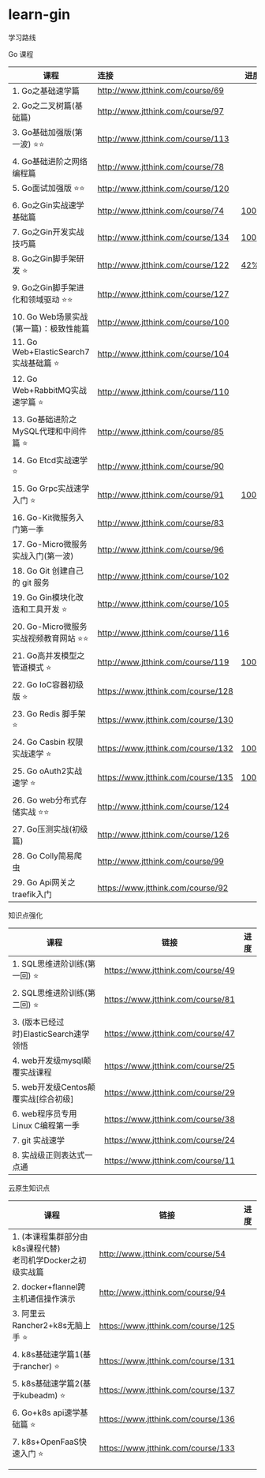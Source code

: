 # learn-gin

学习路线

Go 课程

| 课程                                   | 连接                               | 进度                                                         |
| -------------------------------------- | :--------------------------------- | ------------------------------------------------------------ |
| 1. Go之基础速学篇                      | http://www.jtthink.com/course/69   |                                                              |
| 2. Go之二叉树篇(基础篇)                | http://www.jtthink.com/course/97   |                                                              |
| 3. Go基础加强版(第一波) ⭐️⭐️             | http://www.jtthink.com/course/113  |                                                              |
| 4. Go基础进阶之网络编程篇              | http://www.jtthink.com/course/78   |                                                              |
| 5. Go面试加强版  ⭐️⭐️                    | http://www.jtthink.com/course/120  |                                                              |
| 6. Go之Gin实战速学基础篇               | http://www.jtthink.com/course/74   | [100%](https://github.com/custer-go/learn-gin/tree/main/01.gin-basic) |
| 7. Go之Gin开发实战技巧篇               | http://www.jtthink.com/course/134  | [100%](https://github.com/custer-go/learn-gin/tree/main/02.gin-skill) |
| 8. Go之Gin脚手架研发 ⭐️                 | http://www.jtthink.com/course/122  | [42%](https://github.com/custer-go/learn-gin/tree/main/05.gin-up) |
| 9. Go之Gin脚手架进化和领域驱动 ⭐️⭐️      | http://www.jtthink.com/course/127  |                                                              |
| 10. Go Web场景实战(第一篇)：极致性能篇 | http://www.jtthink.com/course/100  |                                                              |
| 11. Go Web+ElasticSearch7实战基础篇 ⭐️  | http://www.jtthink.com/course/104  |                                                              |
| 12. Go Web+RabbitMQ实战速学篇 ⭐️        | http://www.jtthink.com/course/110  |                                                              |
| 13. Go基础进阶之MySQL代理和中间件篇 ⭐️  | http://www.jtthink.com/course/85   |                                                              |
| 14. Go Etcd实战速学 ⭐️                  | http://www.jtthink.com/course/90   |                                                              |
| 15. Go Grpc实战速学入门 ⭐️              | http://www.jtthink.com/course/91   | [100%](https://github.com/custer-go/learn-gin/tree/main/06.gin-grpc) |
| 16. Go-Kit微服务入门第一季             | http://www.jtthink.com/course/83   |                                                              |
| 17. Go-Micro微服务实战入门(第一波)     | http://www.jtthink.com/course/96   |                                                              |
| 18. Go Git 创建自己的 git 服务         | http://www.jtthink.com/course/102  |                                                              |
| 19. Go Gin模块化改造和工具开发 ⭐️       | http://www.jtthink.com/course/105  |                                                              |
| 20. Go-Micro微服务实战视频教育网站 ⭐️⭐️  | http://www.jtthink.com/course/116  |                                                              |
| 21. Go高并发模型之管道模式 ⭐️           | http://www.jtthink.com/course/119  | [100%](https://github.com/custer-go/learn-gin/tree/main/07.go-pipeline) |
| 22. Go IoC容器初级版 ⭐️                 | https://www.jtthink.com/course/128 |                                                              |
| 23. Go Redis 脚手架 ⭐️                  | https://www.jtthink.com/course/130 |                                                              |
| 24. Go Casbin 权限实战速学 ⭐️           | https://www.jtthink.com/course/132 | [100%](https://github.com/custer-go/learn-gin/tree/main/03.gin-casbin) |
| 25. Go oAuth2实战速学 ⭐️                | https://www.jtthink.com/course/135 | [100%](https://github.com/custer-go/learn-gin/tree/main/04.gin-oauth2) |
| 26. Go web分布式存储实战 ⭐️⭐️            | http://www.jtthink.com/course/124  |                                                              |
| 27. Go压测实战(初级篇)                 | http://www.jtthink.com/course/126  |                                                              |
| 28. Go Colly简易爬虫                   | http://www.jtthink.com/course/99   |                                                              |
| 29. Go Api网关之traefik入门            | https://www.jtthink.com/course/92  |                                                              |

知识点强化

| 课程                                   | 链接                              | 进度 |
| -------------------------------------- | --------------------------------- | ---- |
| 1. SQL思维进阶训练(第一回) ⭐️           | https://www.jtthink.com/course/49 |      |
| 2. SQL思维进阶训练(第二回) ⭐️           | https://www.jtthink.com/course/81 |      |
| 3. (版本已经过时)ElasticSearch速学领悟 | https://www.jtthink.com/course/47 |      |
| 4. web开发级mysql颠覆实战课程          | https://www.jtthink.com/course/25 |      |
| 5. web开发级Centos颠覆实战[综合初级]   | https://www.jtthink.com/course/29 |      |
| 6. web程序员专用Linux C编程第一季      | https://www.jtthink.com/course/38 |      |
| 7. git 实战速学                        | https://www.jtthink.com/course/24 |      |
| 8. 实战级正则表达式一点通              | https://www.jtthink.com/course/11 |      |

云原生知识点

| 课程                                                         | 链接                               | 进度 |
| ------------------------------------------------------------ | ---------------------------------- | ---- |
| 1. (本课程集群部分由k8s课程代替)<br />老司机学Docker之初级实战篇 | http://www.jtthink.com/course/54   |      |
| 2. docker+flannel跨主机通信操作演示                          | http://www.jtthink.com/course/94   |      |
| 3. 阿里云Rancher2+k8s无脑上手   ⭐️                            | https://www.jtthink.com/course/125 |      |
| 4. k8s基础速学篇1(基于rancher)    ⭐️                          | https://www.jtthink.com/course/131 |      |
| 5. k8s基础速学篇2(基于kubeadm) ⭐️                             | https://www.jtthink.com/course/137 |      |
| 6. Go+k8s api速学基础篇                 ⭐️                    | https://www.jtthink.com/course/136 |      |
| 7. k8s+OpenFaaS快速入门              ⭐️                       | https://www.jtthink.com/course/133 |      |
|                                                              |                                    |      |
|                                                              |                                    |      |

